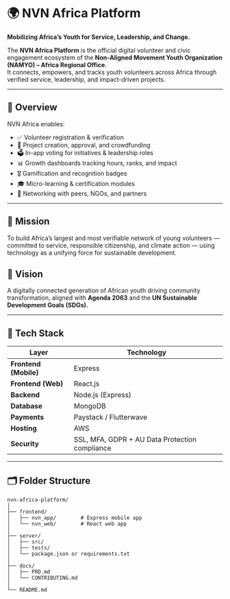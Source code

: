 # 🌍 NVN Africa Platform

**Mobilizing Africa’s Youth for Service, Leadership, and Change.**

The **NVN Africa Platform** is the official digital volunteer and civic engagement ecosystem of the **Non-Aligned Movement Youth Organization (NAMYO) – Africa Regional Office**.  
It connects, empowers, and tracks youth volunteers across Africa through verified service, leadership, and impact-driven projects.

---

## 🚀 Overview

NVN Africa enables:
- ✅ Volunteer registration & verification  
- 🧱 Project creation, approval, and crowdfunding  
- 🗳️ In-app voting for initiatives & leadership roles  
- 📊 Growth dashboards tracking hours, ranks, and impact  
- 🎖️ Gamification and recognition badges  
- 🎓 Micro-learning & certification modules  
- 🤝 Networking with peers, NGOs, and partners  

---

## 🧠 Mission
To build Africa’s largest and most verifiable network of young volunteers — committed to service, responsible citizenship, and climate action — using technology as a unifying force for sustainable development.

## 🌅 Vision
A digitally connected generation of African youth driving community transformation, aligned with **Agenda 2063** and the **UN Sustainable Development Goals (SDGs).**

---

## 🧰 Tech Stack

| Layer | Technology |
|-------|-------------|
| **Frontend (Mobile)** | Express |
| **Frontend (Web)** | React.js |
| **Backend** | Node.js (Express) |
| **Database** | MongoDB |
| **Payments** | Paystack / Flutterwave |
| **Hosting** | AWS  |
| **Security** | SSL, MFA, GDPR + AU Data Protection compliance |

---

## 🗂️ Folder Structure

```text
nvn-africa-platform/
│
├── frontend/
│   ├── nvn_app/        # Express mobile app
│   └── nvn_web/        # React web app
│
├── server/
│   ├── src/
│   ├── tests/
│   └── package.json or requirements.txt
│
├── docs/
│   ├── PRD.md
│   └── CONTRIBUTING.md
│
└── README.md
